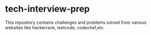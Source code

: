 # tech-interview-prep
This repository contains challenges and problems solved from various websites like hackerrank, leetcode, codechef,etc.
